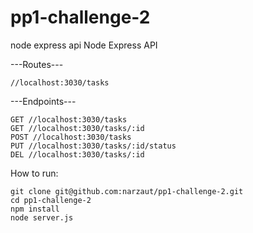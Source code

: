 # pp1-challenge-2
node express api
Node Express API

---Routes---

    //localhost:3030/tasks

---Endpoints---

    GET //localhost:3030/tasks
    GET //localhost:3030/tasks/:id
    POST //localhost:3030/tasks
    PUT //localhost:3030/tasks/:id/status
    DEL //localhost:3030/tasks/:id

How to run:

    git clone git@github.com:narzaut/pp1-challenge-2.git
    cd pp1-challenge-2
    npm install
    node server.js

